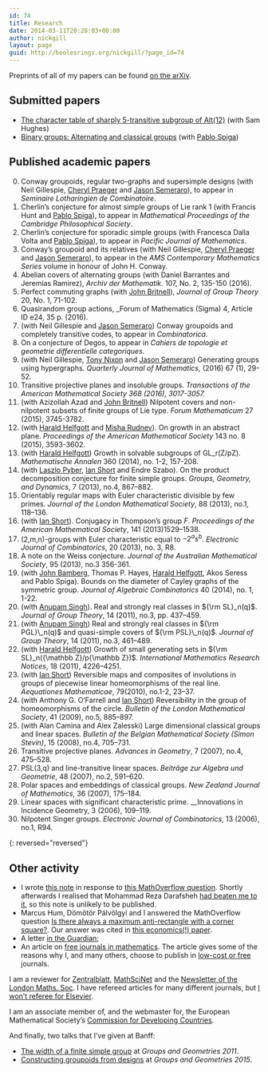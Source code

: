 ```yaml
---
id: 74
title: Research
date: 2014-03-11T20:28:03+00:00
author: nickgill
layout: page
guid: http://boolesrings.org/nickgill/?page_id=74
---
```

Preprints of all of my papers can be found [on the arXiv](http://arxiv.org/a/gill_n_1).

## Submitted papers


  * [The character table of sharply 5-transitive subgroup of Alt(12)](https://arxiv.org/abs/1806.09510) (with Sam Hughes)
  * [Binary groups: Alternating and classical groups](https://arxiv.org/abs/1610.01792) (with [Pablo Spiga](http://www.matapp.unimib.it/~spiga/))

## Published academic papers
        
  0. Conway groupoids, regular two-graphs and supersimple designs (with Neil Gillespie, [Cheryl Praeger](http://www.web.uwa.edu.au/people/cheryl.praeger) and [Jason Semeraro](http://www.maths.bristol.ac.uk/~js13525/)), to appear in _Seminaire Lotharingien de Combinatoire_.
 0. Cherlin&#8217;s conjecture for almost simple groups of Lie rank 1 (with Francis Hunt and [Pablo Spiga](http://www.matapp.unimib.it/~spiga/)), to appear in _Mathematical Proceedings of the Cambridge Philosophical Society_. 
 0. Cherlin&#8217;s conjecture for sporadic simple groups (with Francesca Dalla Volta and [Pablo Spiga](http://www.matapp.unimib.it/~spiga/)), to appear in _Pacific Journal of Mathematics_.
 0.  Conway&#8217;s groupoid and its relatives (with Neil Gillespie, [Cheryl Praeger](http://www.web.uwa.edu.au/people/cheryl.praeger) and [Jason Semeraro](http://www.maths.bristol.ac.uk/~js13525/)), to appear in the _AMS Contemporary Mathematics Series_ volume in honour of John H. Conway. 
 0. Abelian covers of alternating groups (with Daniel Barrantes and Jeremias Ramirez), _Archiv der Mathematik._ 107, No. 2, 135-150 (2016).
 0. Perfect commuting graphs (with [John Britnell](http://www2.imperial.ac.uk/~jbritnel/)), _Journal of Group Theory_ 20, No. 1, 71-102.
 0. Quasirandom group actions, _Forum of Mathematics (Sigma) 4, Article ID e24, 35 p. (2016).
 0. (with Neil Gillespie and [Jason Semeraro](http://www.maths.bristol.ac.uk/~js13525/)) Conway groupoids and completely transitive codes, to appear in _Combinatorica._
 0. On a conjecture of Degos, to appear in _Cahiers de topologie et geometrie differentielle categoriques_.
  0. (with Neil Gillespie, [Tony Nixon](http://www.math.yorku.ca/~tnixon/) and [Jason Semeraro](http://www.maths.bristol.ac.uk/~js13525/)) Generating groups using hypergraphs. _Quarterly Journal of Mathematics,_ <span class="slug-pub-date">(2016) </span><span class="slug-vol">67 </span><span class="slug-issue">(1), </span><span class="slug-pages">29-52</span>_._
 0. Transitive projective planes and insoluble groups. _Transactions of the American Mathematical Society _368 (2016), 3017-3057_._
 0. (with Azizollah Azad and [John Britnell](http://www2.imperial.ac.uk/~jbritnel/)) Nilpotent covers and non-nilpotent subsets of finite groups of Lie type. _Forum Mathematicum_ 27 (2015), 3745-3782.
 0. (with [Harald Helfgott](http://www.math.ens.fr/~helfgott/anglais/) and [Misha Rudnev](http://www.maths.bris.ac.uk/~maxmr/)). On growth in an abstract plane. _Proceedings of the American Mathematical Society_ 143 no. 8 (2015), 3593-3602.
 0. (with [Harald Helfgott](http://www.math.ens.fr/~helfgott/anglais/)) Growth in solvable subgroups of GL_r(Z/pZ). _Mathematische Annalen_ 360 (2014), no. 1-2, 157-208.
 0. (with [Laszlo Pyber](http://www.renyi.hu/~pyber/), [Ian Short](http://users.mct.open.ac.uk/is3649/) and Endre Szabo). On the product decomposition conjecture for finite simple groups. _Groups, Geometry, and Dynamics_, 7 (2013), no.4, 867–882.
 0. Orientably regular maps with Euler characteristic divisible by few primes. _Journal of the London Mathematical Society_, 88 (2013), no.1, 118–136.
 0. (with [Ian Short](http://users.mct.open.ac.uk/is3649/)). Conjugacy in Thompson&#8217;s group $F$. _Proceedings of the American Mathematical Society_, 141 (2013)1529–1538.
 0. (2,m,n)-groups with Euler characteristic equal to $-2^as^b$. _Electronic Journal of Combinatorics_, 20 (2013), no. 3, R8.
 0. A note on the Weiss conjecture. _Journal of the Australian Mathematical Society_, 95 (2013), no.3 356-361.
 0. (with [John Bamberg](http://school.maths.uwa.edu.au/~bamberg/Welcome.html), Thomas P. Hayes, [Harald Helfgott](http://www.math.ens.fr/~helfgott/anglais/), Akos Seress and <a>Pablo Spiga</a>). Bounds on the diameter of Cayley graphs of the symmetric group. _Journal of Algebraic Combinatorics_ 40 (2014), no. 1, 1-22.
 0. (with [Anupam Singh](http://www.iiserpune.ac.in/~anupam/)). Real and strongly real classes in ${\rm SL}_n(q)$. _Journal of Group Theory_, 14 (2011), no.3, pp. 437–459.
 0. (with [Anupam Singh](http://www.iiserpune.ac.in/~anupam/)) Real and strongly real classes in ${\rm PGL}\_n(q)$ and quasi-simple covers of ${\rm PSL}\_n(q)$. _Journal of Group Theory_, 14 (2011), no.3, 461–489.
 0. (with [Harald Helfgott](http://www.math.ens.fr/~helfgott/anglais/)) Growth of small generating sets in ${\rm SL}_n({\mathbb Z}/p{\mathbb Z})$. _International Mathematics Research Notices_, 18 (2011), 4226–4251.
 0. (with [Ian Short](http://users.mct.open.ac.uk/is3649/)) Reversible maps and composites of involutions in groups of piecewise linear homeomorphisms of the real line. _Aequationes Mathematicae_, 79(2010), no.1-2, 23–37.
 0. (with Anthony G. O&#8217;Farrell and [Ian Short](http://users.mct.open.ac.uk/is3649/)) Reversibility in the group of homeomorphisms of the circle. _Bulletin of the London Mathematical Society_, 41 (2009), no.5, 885–897.
 0. (with Alan Camina and Alex Zalesski) Large dimensional classical groups and linear spaces. _Bulletin of the Belgian Mathematical Society (Simon Stevin)_, 15 (2008), no.4, 705–731.
 0. Transitive projective planes. _Advances in Geometry_, 7 (2007), no.4, 475–528.
 0. PSL(3,q) and line-transitive linear spaces. _Beiträge zur Algebra und Geometrie_, 48 (2007), no.2, 591–620.
 0. Polar spaces and embeddings of classical groups. _New Zealand Journal of Mathematics_, 36 (2007), 175–184.
 0. Linear spaces with significant characteristic prime. __Innovations in Incidence Geometry, 3 (2006), 109–119.
 0. Nilpotent Singer groups. _Electronic Journal of Combinatorics_, 13 (2006), no.1, R94.</ol> 
{: reversed="reversed"}

## Other activity
            
 * I wrote [this note](files/2014/07/alternatingproduct.pdf) in response to [this MathOverflow question](http://mathoverflow.net/questions/169128/finite-groups-factorized-into-two-simple-alternating-groups). Shortly afterwards I realised that Mohammad Reza Darafsheh [had beaten me to it](http://www.ams.org/mathscinet-getitem?mr=2101830), so this note is unlikely to be published.
 * Marcus Hum, Dömötör Pálvölgyi and I answered the MathOverflow question [Is there always a maximum anti-rectangle with a corner square?](http://mathoverflow.net/questions/147013/is-there-always-a-maximum-anti-rectangle-with-a-corner-square). Our answer was cited in [this economics(!) paper](http://econ.biu.ac.il/files/economics/working-papers/2014-01.pdf).
 * A letter [in the Guardian](http://www.guardian.co.uk/letters/story/0,,1876288,00.html);
 * An article on [free journals in mathematics](http://infochangeindia.org/200806107173/Technology/Features/Knowledge-for-all.html). The article gives some of the reasons why I, and many others, choose to publish in [low-cost or free](http://www.mathematik.uni-bielefeld.de/~rehmann/BIB/AMS/Price_per_Volume.html) journals.
            
I am a reviewer for [Zentralblatt](http://zbmath.org/?q=(rv:+Nick+Gill)), [MathSciNet](http://www.ams.org/mathscinet/) and the [Newsletter of the London Maths. Soc](http://www.lms.ac.uk/newsletter/10.html#2). I have refereed articles for many different journals, but [I won&#8217;t referee for Elsevier](2014/03/11/letter-to-the-journal-of-algebra/).
            
I am an associate member of, and the webmaster for, the European Mathematical Society&#8217;s [Commission for Developing Countries](http://euro-math-soc.eu/EMS-CDC/index.php).
            
And finally, two talks that I&#8217;ve given at Banff:
            
 * [The width of a finite simple group](http://www.birs.ca/events/2012/5-day-workshops/12w5034/videos/watch/201209050941-Gill.html) at _Groups and Geometries 2011_.
 * [Constructing groupoids from designs](http://www.birs.ca/events/2015/5-day-workshops/15w5017/videos/watch/201505071749-Gill.html) at _Groups and Geometries 2015_.
